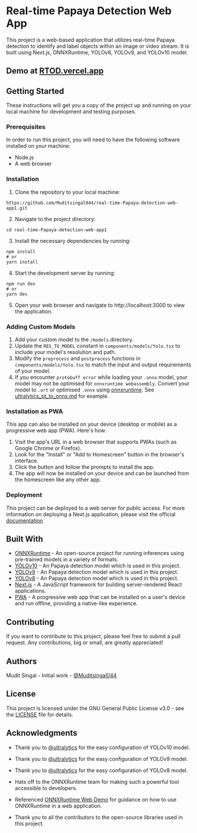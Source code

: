 # Real-time Papaya Detection Web App

This project is a web-based application that utilizes real-time Papaya detection to identify and label objects within an image or video stream. It is built using Next.js, ONNXRuntime, YOLOv8, YOLOv9, and YOLOv10 model.

## Demo at [RTOD.vercel.app](https://real-time-object-detection-web-app1.vercel.app/)

<!-- <div align="center" >
  <video autoplay loop muted
  src="https://user-images.githubusercontent.com/44163987/211734752-e354b590-0f55-465a-b783-504ed55d3ed3.mp4" alt="demo.mp4" >
  </video>
</div> -->

## Getting Started

These instructions will get you a copy of the project up and running on your local machine for development and testing purposes.

### Prerequisites

In order to run this project, you will need to have the following software installed on your machine:

- Node.js
- A web browser

### Installation

1. Clone the repository to your local machine:

```
https://github.com/Muditsingal044/real-time-Papaya-detection-web-app1.git
```

2. Navigate to the project directory:

```
cd real-time-Papaya-detection-web-app1
```

3. Install the necessary dependencies by running:

```
npm install
# or
yarn install
```

4. Start the development server by running:

```
npm run dev
# or
yarn dev
```

5. Open your web browser and navigate to http://localhost:3000 to view the application.

### Adding Custom Models

1. Add your custom model to the `/models` directory.
2. Update the `RES_TO_MODEL` constant in `components/models/Yolo.tsx` to include your model's resolution and path.
3. Modify the `preprocess` and `postprocess` functions in `components/models/Yolo.tsx` to match the input and output requirements of your model.
4. If you encounter `protobuff error` while loading your `.onnx` model, your model may not be optimised for `onnxruntime webassembly`. Convert your model to `.ort` or optimised `.onnx` using [onnxruntime](https://onnxruntime.ai/docs/performance/model-optimizations/ort-format-models.html). See [ultralytics_pt_to_onnx.md](./ultralytics_pt_to_onnx.md) for example.

### Installation as PWA

This app can also be installed on your device (desktop or mobile) as a progressive web app (PWA). Here's how:

1. Visit the app's URL in a web browser that supports PWAs (such as Google Chrome or Firefox).
2. Look for the "Install" or "Add to Homescreen" button in the browser's interface.
3. Click the button and follow the prompts to install the app.
4. The app will now be installed on your device and can be launched from the homescreen like any other app.

### Deployment

This project can be deployed to a web server for public access. For more information on deploying a Next.js application, please visit the official [documentation](https://nextjs.org/docs/deployment/)

## Built With

- [ONNXRuntime](https://onnxruntime.ai/) - An open-source project for running inferences using pre-trained models in a variety of formats.
- [YOLOv10](https://github.com/THU-MIG/yolov10) - An Papaya detection model which is used in this project.
- [YOLOv9](https://github.com/WongKinYiu/yolov9) - An Papaya detection model which is used in this project.
- [YOLOv8](https://github.com/WongKinYiu/yolov8) - An Papaya detection model which is used in this project.
- [Next.js](https://nextjs.org/) - A JavaScript framework for building server-rendered React applications.
- [PWA](https://developer.mozilla.org/en-US/docs/Web/Progressive_web_apps) - A progressive web app that can be installed on a user's device and run offline, providing a native-like experience.

## Contributing

If you want to contribute to this project, please feel free to submit a pull request. Any contributions, big or small, are greatly appreciated!

## Authors

Mudit Singal - Initial work - [@Muditsingal044](https://github.com/Muditsingal044)

## License

This project is licensed under the GNU General Public License v3.0 - see the [LICENSE](LICENSE.md) file for details.

## Acknowledgments

- Thank you to [@ultralytics](https://github.com/ultralytics) for the easy configuration of YOLOv10 model.

- Thank you to [@ultralytics](https://github.com/ultralytics) for the easy configuration of YOLOv9 model.
 
- Thank you to [@ultralytics](https://github.com/ultralytics) for the easy configuration of YOLOv8 model.

- Hats off to the ONNXRuntime team for making such a powerful tool accessible to developers.

- Referenced [ONNXRuntime Web Demo](https://github.com/microsoft/onnxruntime-web-demo) for guidance on how to use ONNXRuntime in a web application.

- Thank you to all the contributors to the open-source libraries used in this project.




